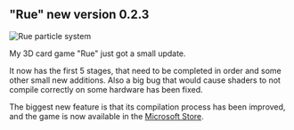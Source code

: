 ## "Rue" new version 0.2.3

![Rue particle system](@ROOT@/images/games/rue/post_rue_v0.2.3.gif "Rue particle system")

My 3D card game "Rue" just got a small update.

It now has the first 5 stages, that need to be completed in order and some other small new additions. Also a big bug that would cause shaders to not compile correctly on some hardware has been fixed.

The biggest new feature is that its compilation process has been improved, and the game is now available in the <a class="button" href="https://www.microsoft.com/en-gb/p/rue-card-game/9nn5mtm0vbkc">Microsoft Store</a>.
